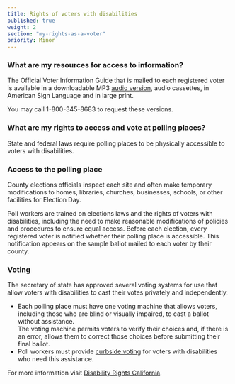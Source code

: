 ```yaml
---
title: Rights of voters with disabilities
published: true
weight: 2
section: "my-rights-as-a-voter"
priority: Minor
---
```


### What are my resources for access to information?  
The Official Voter Information Guide that is mailed to each registered voter is available in a downloadable MP3 [audio version](http://www.sos.ca.gov/elections/voting-resources/voters-disabilities/), audio cassettes, in American Sign Language and in large print.  

You may call 1-800-345-8683 to request these versions.  

### What are my rights to access and vote at polling places?  
State and federal laws require polling places to be physically accessible to voters with disabilities.  

### Access to the polling place  
County elections officials inspect each site and often make temporary modifications to homes, libraries, churches, businesses, schools, or other facilities for Election Day. 

Poll workers are trained on elections laws and the rights of voters with disabilities, including the need to make reasonable modifications of policies and procedures to ensure equal access.
Before each election, every registered voter is notified whether their polling place is accessible. This notification appears  on the sample ballot mailed to each voter by their county.  

### Voting  
The secretary of state has approved several voting systems for use that allow voters with disabilities to cast their votes privately and independently.
- Each polling place must have one voting machine that allows voters, including those who are blind or visually impaired, to cast a ballot without assistance.  
	The voting machine permits voters to verify their choices and, if there is an error, allows them to correct those choices before submitting their final ballot.
- Poll workers must provide [curbside voting](#item-polling-place-access-disabilities) for voters with disabilities who need this assistance.  

For more information visit [Disability Rights California](http://www.disabilityrightsca.org/pubs/PublicationsVoting.htm).







